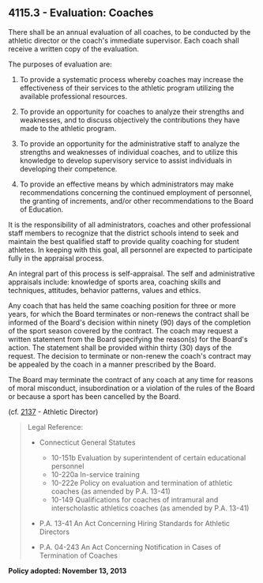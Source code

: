 ## 4115.3 -  Evaluation: Coaches

There shall be an annual evaluation of all coaches, to be conducted by the athletic director or the coach's immediate supervisor.  Each coach shall receive a written copy of the evaluation.

The purposes of evaluation are:

1. To provide a systematic process whereby coaches may increase the effectiveness of their services to the athletic program utilizing the available professional resources.

2. To provide an opportunity for coaches to analyze their strengths and weaknesses, and to discuss objectively the contributions they have made to the athletic program.

3. To provide an opportunity for the administrative staff to analyze the strengths and weaknesses of individual coaches, and to utilize this knowledge to develop supervisory service to assist individuals in developing their competence.

4. To provide an effective means by which administrators may make recommendations concerning the continued employment of personnel, the granting of increments, and/or other recommendations to the Board of Education.


It is the responsibility of all administrators, coaches and other professional staff members to recognize that the district schools intend to seek and maintain the best qualified staff to provide quality coaching for student athletes. In keeping with this goal, all personnel are expected to participate fully in the appraisal process.

An integral part of this process is self-appraisal. The self and administrative appraisals include: knowledge of sports area, coaching skills and techniques, attitudes, behavior patterns, values and ethics.

Any coach that has held the same coaching position for three or more years, for which the Board terminates or non-renews the contract shall be informed of the Board's decision within ninety \(90\) days of the completion of the sport season covered by the contract. The coach may request a written statement from the Board specifying the reason\(s\) for the Board's action. The statement shall be provided within thirty \(30\) days of the request. The decision to terminate or non-renew the coach's contract may be appealed by the coach in a manner prescribed by the Board.

The Board may terminate the contract of any coach at any time for reasons of moral misconduct, insubordination or a violation of the rules of the Board or because a sport has been cancelled by the Board.

\(cf. [2137](/policies/2000/2137.md) - Athletic Director\)

> Legal Reference:
> 
> * Connecticut General Statutes
>   * 10-151b Evaluation by superintendent of certain educational personnel
>   * 10-220a In-service training
>   * 10-222e Policy on evaluation and termination of athletic coaches \(as amended by P.A. 13-41\)
>   * 10-149 Qualifications for coaches of intramural and interscholastic athletics coaches \(as amended by P.A. 13-41\)
> 
> * P.A. 13-41 An Act Concerning Hiring Standards for Athletic Directors
> * P.A. 04-243 An Act Concerning Notification in Cases of Termination of Coaches

**Policy adopted:  November 13, 2013**

